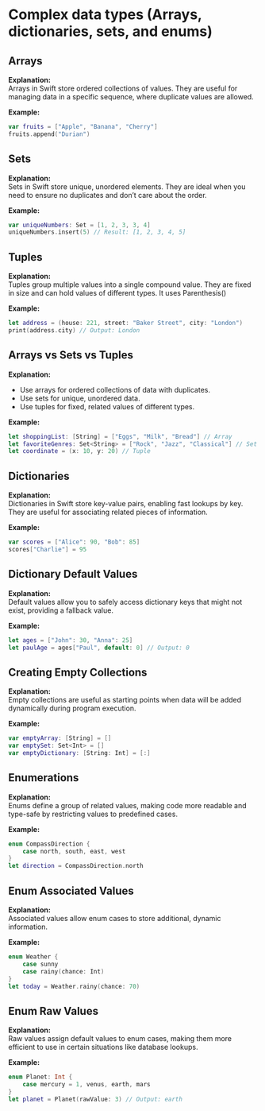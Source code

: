 # Complex data types (Arrays, dictionaries, sets, and enums)

## Arrays
**Explanation:**  
Arrays in Swift store ordered collections of values. They are useful for managing data in a specific sequence, where duplicate values are allowed.

**Example:**  
```swift
var fruits = ["Apple", "Banana", "Cherry"]
fruits.append("Durian")
```

## Sets

**Explanation:**  
Sets in Swift store unique, unordered elements. They are ideal when you need to ensure no duplicates and don’t care about the order.

**Example:**  
```swift
var uniqueNumbers: Set = [1, 2, 3, 3, 4]
uniqueNumbers.insert(5) // Result: [1, 2, 3, 4, 5]
```

## Tuples

**Explanation:**  
Tuples group multiple values into a single compound value. They are fixed in size and can hold values of different types.
It uses Parenthesis()

**Example:**  
```swift
let address = (house: 221, street: "Baker Street", city: "London")
print(address.city) // Output: London
```

## Arrays vs Sets vs Tuples

**Explanation:**  
- Use arrays for ordered collections of data with duplicates.
- Use sets for unique, unordered data.
- Use tuples for fixed, related values of different types.

**Example:**  
```swift
let shoppingList: [String] = ["Eggs", "Milk", "Bread"] // Array
let favoriteGenres: Set<String> = ["Rock", "Jazz", "Classical"] // Set
let coordinate = (x: 10, y: 20) // Tuple
```

## Dictionaries

**Explanation:**  
Dictionaries in Swift store key-value pairs, enabling fast lookups by key. They are useful for associating related pieces of information.

**Example:**  
```swift
var scores = ["Alice": 90, "Bob": 85]
scores["Charlie"] = 95
```

## Dictionary Default Values

**Explanation:**  
Default values allow you to safely access dictionary keys that might not exist, providing a fallback value.

**Example:**  
```swift
let ages = ["John": 30, "Anna": 25]
let paulAge = ages["Paul", default: 0] // Output: 0
```

## Creating Empty Collections

**Explanation:**  
Empty collections are useful as starting points when data will be added dynamically during program execution.

**Example:**  
```swift
var emptyArray: [String] = []
var emptySet: Set<Int> = []
var emptyDictionary: [String: Int] = [:]
```

## Enumerations

**Explanation:**  
Enums define a group of related values, making code more readable and type-safe by restricting values to predefined cases.

**Example:**  
```swift
enum CompassDirection {
    case north, south, east, west
}
let direction = CompassDirection.north
```

## Enum Associated Values

**Explanation:**  
Associated values allow enum cases to store additional, dynamic information.

**Example:**  
```swift
enum Weather {
    case sunny
    case rainy(chance: Int)
}
let today = Weather.rainy(chance: 70)
```

## Enum Raw Values

**Explanation:**  
Raw values assign default values to enum cases, making them more efficient to use in certain situations like database lookups.

**Example:**  
```swift
enum Planet: Int {
    case mercury = 1, venus, earth, mars
}
let planet = Planet(rawValue: 3) // Output: earth
```
